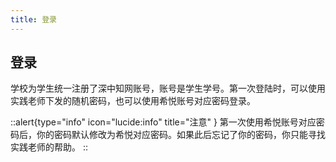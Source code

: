 ```yaml
---
title: 登录
---
```


##  登录
学校为学生统一注册了深中知网账号，账号是学生学号。第一次登陆时，可以使用实践老师下发的随机密码，也可以使用希悦账号对应密码登录。

::alert{type="info" icon="lucide:info" title="注意" }
  第一次使用希悦账号对应密码后，你的密码默认修改为希悦对应密码。如果此后忘记了你的密码，你只能寻找实践老师的帮助。
::

